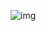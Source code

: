 ![img](https://user-images.githubusercontent.com/55063481/165518189-be283f3e-70fd-4a09-8aab-9e14253e53af.PNG)
